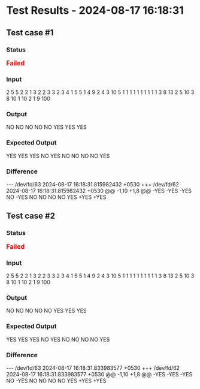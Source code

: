 # Test Results - 2024-08-17 16:18:31
## Test case #1

### Status
<span style="color:red; font-weight:bold; font-size:larger;">Failed</span>

### Input
2
5 5
2 2 1 3 2
2 3 3
2 3 4
1 5 5
1 4 9
2 4 3
10 5
1 1 1 1 1 1 1 1 1 1
3 8 13
2 5 10
3 8 10
1 10 2
1 9 100


### Output
NO
NO
NO
NO
NO
YES
YES
YES

### Expected Output
YES
YES
YES
NO
YES
NO
NO
NO
NO
YES

### Difference
--- /dev/fd/63	2024-08-17 16:18:31.815982432 +0530
+++ /dev/fd/62	2024-08-17 16:18:31.815982432 +0530
@@ -1,10 +1,8 @@
-YES
-YES
-YES
 NO
-YES
 NO
 NO
 NO
 NO
 YES
+YES
+YES

## Test case #2

### Status
<span style="color:red; font-weight:bold; font-size:larger;">Failed</span>

### Input
2
5 5
2 2 1 3 2
2 3 3
2 3 4
1 5 5
1 4 9
2 4 3
10 5
1 1 1 1 1 1 1 1 1 1
3 8 13
2 5 10
3 8 10
1 10 2
1 9 100


### Output
NO
NO
NO
NO
NO
YES
YES
YES

### Expected Output
YES
YES
YES
NO
YES
NO
NO
NO
NO
YES

### Difference
--- /dev/fd/63	2024-08-17 16:18:31.833983577 +0530
+++ /dev/fd/62	2024-08-17 16:18:31.833983577 +0530
@@ -1,10 +1,8 @@
-YES
-YES
-YES
 NO
-YES
 NO
 NO
 NO
 NO
 YES
+YES
+YES

